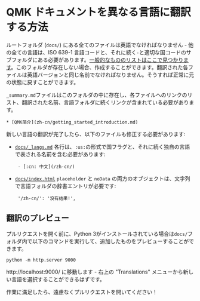 # QMK ドキュメントを異なる言語に翻訳する方法

ルートフォルダ (`docs/`) にある全てのファイルは英語でなければなりません - 他の全ての言語は、ISO 639-1 言語コードと、それに続く`-`と適切な国コードのサブフォルダにある必要があります。[一般的なもののリストはここで見つかります](https://www.andiamo.co.uk/resources/iso-language-codes/)。このフォルダが存在しない場合、作成することができます。翻訳された各ファイルは英語バージョンと同じ名前でなければなりません。そうすれば正常に元の状態に戻すことができます。

`_summary.md`ファイルはこのフォルダの中に存在し、各ファイルへのリンクのリスト、翻訳された名前、言語フォルダに続くリンクが含まれている必要があります。

    * [QMK简介](zh-cn/getting_started_introduction.md)

新しい言語の翻訳が完了したら、以下のファイルも修正する必要があります:

* [`docs/_langs.md`](https://github.com/qmk/qmk_firmware/blob/master/docs/_langs.md)
各行は、`:us:`の形式で国フラグと、それに続く独自の言語で表される名前を含む必要があります:

       - [:cn: 中文](/zh-cn/)
   
* [`docs/index.html`](https://github.com/qmk/qmk_firmware/blob/master/docs/index.html)
`placeholder` と `noData` の両方のオブジェクトは、文字列で言語フォルダの辞書エントリが必要です:

       '/zh-cn/': '没有结果!',
   
## 翻訳のプレビュー

プルリクエストを開く前に、Python 3がインストールされている場合は`docs/`フォルダ内で以下のコマンドを実行して、追加したものをプレビューすることができます。

    python -m http.server 9000

http://localhost:9000/ に移動します - 右上の "Translations" メニューから新しい言語を選択することができるはずです。

作業に満足したら、遠慮なくプルリクエストを開いてください！
